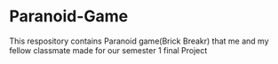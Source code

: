 # Paranoid-Game
This respository contains Paranoid game(Brick Breakr) that me and my fellow classmate made for our semester 1 final Project
